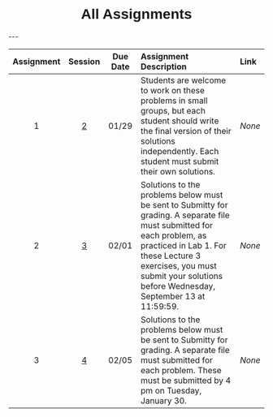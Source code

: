 <h1  style="font-family:  Verdana,  Geneva,  sans-serif;  text-align:center;">All  Assignments</h1> 
--- 

|  Assignment  |  Session  |  Due  Date  |  Assignment  Description  |  Link  |
|  :---:  |  :---:  |  :---:  |  :-----  |  :---  |
|  1  |  [2](https://rpi-data.github.io/csci1100//sessions/session2.html)  |  01/29  |  Students  are  welcome  to  work  on  these  problems  in  small  groups,  but  each  student  should  write  the  final  version  of  their  solutions  independently.  Each  student  must  submit  their  own  solutions.  |  *None*  |
|  2  |  [3](https://rpi-data.github.io/csci1100//sessions/session3.html)  |  02/01  |  Solutions  to  the  problems  below  must  be  sent  to  Submitty  for  grading.  A  separate  file  must  submitted  for  each  problem,  as  practiced  in  Lab  1.  For  these  Lecture  3  exercises,  you  must  submit  your  solutions  before  Wednesday,  September  13  at  11:59:59.    |  *None*  |
|  3  |  [4](https://rpi-data.github.io/csci1100//sessions/session4.html)  |  02/05  |  Solutions  to  the  problems  below  must  be  sent  to  Submitty  for  grading.  A  separate  file  must  submitted  for  each  problem.  These  must  be  submitted  by  4  pm  on  Tuesday,  January  30.  |  *None*  |
